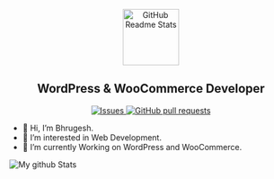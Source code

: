 <p align="center">
 <img width="100px" src="https://s.w.org/style/images/about/WordPress-logotype-wmark.png" align="center" alt="GitHub Readme Stats" />
 <h2 align="center">WordPress & WooCommerce Developer</h2>
</p>

<p align="center">
  <!-- <a href="https://codecov.io/gh/bhrugesh96/github-readme-stats">
    <img src="https://codecov.io/gh/bhrugesh96/github-readme-stats/branch/master/graph/badge.svg" />
  </a> -->
  <a href="https://github.com/bhrugesh96/github-readme-stats/issues">
    <img alt="Issues" src="https://img.shields.io/github/issues/bhrugesh96/github-readme-stats?color=0088ff" />
  </a>
  <a href="https://github.com/bhrugesh96/github-readme-stats/pulls">
    <img alt="GitHub pull requests" src="https://img.shields.io/github/issues-pr/bhrugesh96/github-readme-stats?color=0088ff" />
  </a>
  <br />
</p>

- 👋 Hi, I’m Bhrugesh.
- 👀 I’m interested in Web Development.
- 🌱 I’m currently Working on WordPress and WooCommerce.

![My github Stats](https://github-readme-stats.vercel.app/api?username=bhrugesh96&include_all_commits=true&show_icons=true&theme=flag-india&layout=compact)
<!---
bhrugesh96/bhrugesh96 is a ✨ special ✨ repository because its `README.md` (this file) appears on your GitHub profile.
You can click the Preview link to take a look at your changes.
--->
